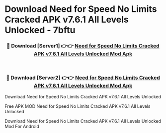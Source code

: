 # Download Need for Speed No Limits Cracked APK v7.6.1 All Levels Unlocked - 7bftu



<div align="center">
<h3>🔴 Download [Server1] 👉👉 <a href="https://momento.my/?title=Need_for_Speed_No_Limits_Cracked_APK_v7.6.1_All_Levels_Unlocked">Need for Speed No Limits Cracked APK v7.6.1 All Levels Unlocked Mod Apk</a></h3><br>

<h3>🔴 Download [Server2] 👉👉 <a href="https://momento.my/?title=Need_for_Speed_No_Limits_Cracked_APK_v7.6.1_All_Levels_Unlocked">Need for Speed No Limits Cracked APK v7.6.1 All Levels Unlocked Mod Apk</a></h3>
</div>



Download Need for Speed No Limits Cracked APK v7.6.1 All Levels Unlocked 

Free APK MOD Need for Speed No Limits Cracked APK v7.6.1 All Levels Unlocked 

Download Need for Speed No Limits Cracked APK v7.6.1 All Levels Unlocked Mod For Android
